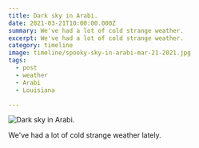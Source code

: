 ```yaml
---
title: Dark sky in Arabi.
date: 2021-03-21T10:00:00.000Z
summary: We've had a lot of cold strange weather.
excerpt: We've had a lot of cold strange weather.
category: timeline
image: timeline/spooky-sky-in-arabi-mar-21-2021.jpg
tags:
  - post
  - weather
  - Arabi
  - Louisiana

---
```


![Dark sky in Arabi.](spooky-sky-in-arabi-mar-21-2021.jpg "Dark sky in Arabi.")

We've had a lot of cold strange weather lately.